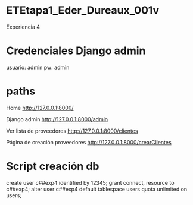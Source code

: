 # ETEtapa1_Eder_Dureaux_001v

Experiencia 4

# Credenciales Django admin

usuario: admin
pw: admin

# paths
Home 
http://127.0.0.1:8000/

Django admin
http://127.0.0.1:8000/admin

Ver lista de proveedores 
http://127.0.0.1:8000/clientes

Página de creación proveedores 
http://127.0.0.1:8000/crearClientes

# Script creación db

create user c##exp4 identified by 12345; 
grant connect, resource to c##exp4; 
alter user c##exp4 default tablespace users quota unlimited on users;